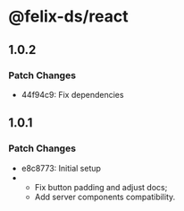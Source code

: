 # @felix-ds/react

## 1.0.2

### Patch Changes

- 44f94c9: Fix dependencies

## 1.0.1

### Patch Changes

- e8c8773: Initial setup
- - Fix button padding and adjust docs;
  - Add server components compatibility.
